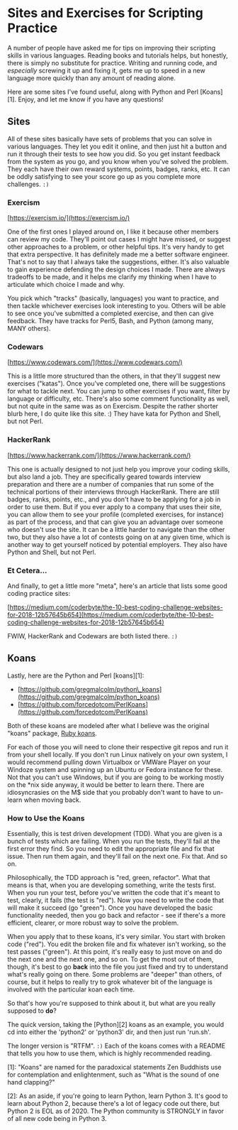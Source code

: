 # Sites and Exercises for Scripting Practice

A number of people have asked me for tips on improving their scripting skills in various
languages.  Reading books and tutorials helps, but honestly, there is simply no substitute
for practice.  Writing and running code, and *especially* screwing it up and fixing it,
gets me up to speed in a new language more quickly than any amount of reading alone.

Here are some sites I've found useful, along with Python and Perl [Koans][1].  Enjoy, and
let me know if you have any questions!

## Sites

All of these sites basically have sets of problems that you can solve in various
languages.  They let you edit it online, and then just hit a button and run it through
their tests to see how you did.  So you get instant feedback from the system as you go,
and you know when you've solved the problem.  They each have their own reward systems,
points, badges, ranks, etc.  It can be oddly satisfying to see your score go up as you
complete more challenges.  `:)`


### Exercism

[https://exercism.io/](https://exercism.io/)

One of the first ones I played around on, I like it because other members can review my
code.  They'll point out cases I might have missed, or suggest other approaches to a
problem, or other helpful tips.  It's very handy to get that extra perspective.  It has
definitely made me a better software engineer.  That's not to say that I always take the
suggestions, either.  It's also valuable to gain experience defending the design choices I
made.  There are always tradeoffs to be made, and it helps me clarify my thinking when I
have to articulate which choice I made and why.

You pick which "tracks" (basically, languages) you want to practice, and then tackle
whichever exercises look interesting to you.  Others will be able to see once you've
submitted a completed exercise, and then can give feedback.  They have tracks for Perl5,
Bash, and Python (among many, MANY others).


### Codewars

[https://www.codewars.com/](https://www.codewars.com/)

This is a little more structured than the others, in that they'll suggest new exercises
("katas").  Once you've completed one, there will be suggestions for what to tackle next.
You can jump to other exercises if you want, filter by language or difficulty, etc.
There's also some comment functionality as well, but not quite in the same was as on
Exercism.  Despite the rather shorter blurb here, I do quite like this site.  :)  They
have kata for Python and Shell, but not Perl.


### HackerRank

[https://www.hackerrank.com/](https://www.hackerrank.com/)

This one is actually designed to not just help you improve your coding skills, but also
land a job.  They are specifically geared towards interview preparation and there are a
number of companies that run some of the technical portions of their interviews through
HackerRank.  There are still badges, ranks, points, etc., and you don't have to be
applying for a job in order to use them.  But if you ever apply to a company that uses
their site, you can allow them to see your profile (completed exercises, for instance) as
part of the process, and that can give you an advantage over someone who doesn't use the
site.  It can be a little harder to navigate than the other two, but they also have a lot
of contests going on at any given time, which is another way to get yourself noticed by
potential employers.  They also have Python and Shell, but not Perl.

### Et Cetera...

And finally, to get a little more "meta", here's an article that lists some good
coding practice sites:

[https://medium.com/coderbyte/the-10-best-coding-challenge-websites-for-2018-12b57645b654](https://medium.com/coderbyte/the-10-best-coding-challenge-websites-for-2018-12b57645b654)

FWIW, HackerRank and Codewars are both listed there.  `:)`

## Koans

Lastly, here are the Python and Perl [koans][1]:

* [https://github.com/gregmalcolm/python\_koans](https://github.com/gregmalcolm/python_koans)
* [https://github.com/forcedotcom/PerlKoans](https://github.com/forcedotcom/PerlKoans)

Both of these koans are modeled after what I believe was the original "koans" package,
[Ruby koans](http://rubykoans.com/).  

For each of those you will need to clone their respective git repos and run it from your
shell locally.  If you don't run Linux natively on your own system, I would recommend
pulling down Virtualbox or VMWare Player on your Windoze system and spinning up an Ubuntu
or Fedora instance for these.  Not that you can't use Windows, but if you are going to be
working mostly on the \*nix side anyway, it would be better to learn there.  There are
idiosyncrasies on the M$ side that you probably don't want to have to un-learn when moving
back.

### How to Use the Koans

Essentially, this is test driven development (TDD).  What you are given is a bunch of
tests which are failing.  When you run the tests, they'll fail at the first error they
find.  So you need to edit the appropriate file and fix that issue.  Then run them again,
and they'll fail on the next one.  Fix that.  And so on.

Philosophically, the TDD approach is "red, green, refactor".  What that means is that,
when you are developing something, write the tests first.  When you run your test, before
you've written the code that it's meant to test, clearly, it fails (the test is "red").
Now you need to write the code that will make it succeed (go "green").  Once you have
developed the basic functionality needed, then you go back and refactor - see if there's a
more efficient, clearer, or more robust way to solve the problem.

When you apply that to these koans, it's very similar.  You start with broken code
("red").  You edit the broken file and fix whatever isn't working, so the test passes
("green").  At this point, it's really easy to just move on and do the next one and the
next one, and so on.  To get the most out of them, though, it's best to go **back** into
the file you just fixed and try to understand what's really going on there.  Some problems
are "deeper" than others, of course, but it helps to really try to grok whatever bit of
the language is involved with the particular koan each time.

So that's how you're supposed to think about it, but what are you really supposed to
**do**?

The quick version, taking the [Python][2] koans as an example, you would cd into either
the 'python2' or 'python3' dir, and then just run 'run.sh'.

The longer version is "RTFM".  `:)`  Each of the koans comes with a README that tells you
how to use them, which is highly recommended reading.


[1]: "Koans" are named for the paradoxical statements Zen Buddhists use for contemplation
and enlightenment, such as "What is the sound of one hand clapping?"

[2]: As an aside, if you're going to learn Python, learn Python 3.  It's good to learn
about Python 2, because there's a lot of legacy code out there, but Python 2 is EOL as of
2020.  The Python community is STRONGLY in favor of all new code being in Python 3.

